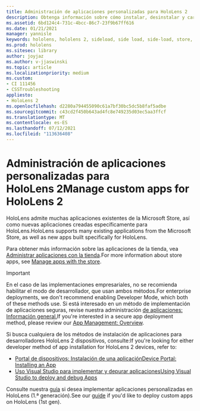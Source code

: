 ```yaml
---
title: Administración de aplicaciones personalizadas para HoloLens 2
description: Obtenga información sobre cómo instalar, desinstalar y cargar aplicaciones holográficas personalizadas en HoloLens 2 dispositivos mediante Portal de dispositivos y Visual Studio.
ms.assetid: 6bd124c4-731c-4bcc-86c7-23f9b67ff616
ms.date: 01/21/2021
manager: yannisle
keywords: hololens, hololens 2, sideload, side load, side-load, store, uwp, app, install
ms.prod: hololens
ms.sitesec: library
author: joyjaz
ms.author: v-jjaswinski
ms.topic: article
ms.localizationpriority: medium
ms.custom:
- CI 111456
- CSSTroubleshooting
appliesto:
- HoloLens 2
ms.openlocfilehash: d2280a794455090c61a7bf30bc5dc5b8faf5adbe
ms.sourcegitcommit: c43cd2f450b643ad4fc8e749235d03ec5aa3ffcf
ms.translationtype: MT
ms.contentlocale: es-ES
ms.lasthandoff: 07/12/2021
ms.locfileid: "113636408"
---
```

# <a name="manage-custom-apps-for-hololens-2"></a><span data-ttu-id="ea8ef-104">Administración de aplicaciones personalizadas para HoloLens 2</span><span class="sxs-lookup"><span data-stu-id="ea8ef-104">Manage custom apps for HoloLens 2</span></span>

<span data-ttu-id="ea8ef-105">HoloLens admite muchas aplicaciones existentes de la Microsoft Store, así como nuevas aplicaciones creadas específicamente para HoloLens.</span><span class="sxs-lookup"><span data-stu-id="ea8ef-105">HoloLens supports many existing applications from the Microsoft Store, as well as new apps built specifically for HoloLens.</span></span> 

<span data-ttu-id="ea8ef-106">Para obtener más información sobre las aplicaciones de la tienda, vea [Administrar aplicaciones con la tienda](holographic-store-apps.md).</span><span class="sxs-lookup"><span data-stu-id="ea8ef-106">For more information about store apps, see [Manage apps with the store](holographic-store-apps.md).</span></span>

> [!IMPORTANT]
> <span data-ttu-id="ea8ef-107">En el caso de las implementaciones empresariales, no se recomienda habilitar el modo de desarrollador, que usan ambos métodos.</span><span class="sxs-lookup"><span data-stu-id="ea8ef-107">For enterprise deployments, we don't recommend enabling Developer Mode, which both of these methods use.</span></span> <span data-ttu-id="ea8ef-108">Si está interesado en un método de implementación de aplicaciones seguras, revise nuestra administración [de aplicaciones: Información general.](app-deploy-overview.md)</span><span class="sxs-lookup"><span data-stu-id="ea8ef-108">If you're interested in a secure app deployment method, please review our [App Management: Overview](app-deploy-overview.md).</span></span>

<span data-ttu-id="ea8ef-109">Si busca cualquiera de los métodos de instalación de aplicaciones para desarrolladores HoloLens 2 dispositivos, consulte:</span><span class="sxs-lookup"><span data-stu-id="ea8ef-109">If you're looking for either developer method of app installation for HoloLens 2 devices, refer to:</span></span>

- [<span data-ttu-id="ea8ef-110">Portal de dispositivos: Instalación de una aplicación</span><span class="sxs-lookup"><span data-stu-id="ea8ef-110">Device Portal: Installing an App</span></span>](/windows/mixed-reality/develop/platform-capabilities-and-apis/using-the-windows-device-portal#installing-an-app)
- [<span data-ttu-id="ea8ef-111">Uso Visual Studio para implementar y depurar aplicaciones</span><span class="sxs-lookup"><span data-stu-id="ea8ef-111">Using Visual Studio to deploy and debug Apps</span></span>](/windows/mixed-reality/develop/platform-capabilities-and-apis/using-visual-studio)

<span data-ttu-id="ea8ef-112">Consulte nuestra [guía](holographic-custom-apps.md) si desea implementar aplicaciones personalizadas en HoloLens (1.ª generación).</span><span class="sxs-lookup"><span data-stu-id="ea8ef-112">See our [guide](holographic-custom-apps.md) if you'd like to deploy custom apps on HoloLens (1st gen).</span></span>
